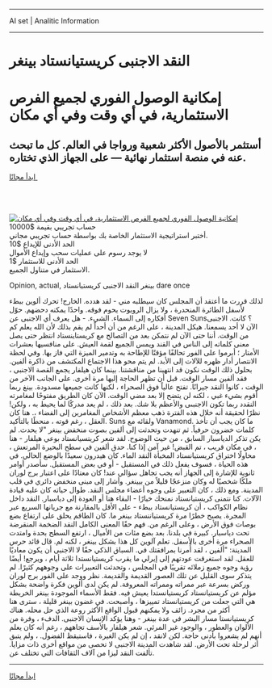 <hr>AI set | Analitic Information
<hr>
<h1>النقد الاجنبى كريستيانستاد بينغر</h1>
<link rel="stylesheet" href="//binary-option.github.io/strategy/css/template.cta.html.min.css">

<div class="header">
    <div class="wrap">
        <div class="welcome">
            <div class="title__wrap rtl-direction"><h1 class="welcome__title rtl-direction">إمكانية الوصول الفوري لجميع
                الفرص الاستثمارية، في أي وقت وفي أي مكان</h1>
                <h2 class="welcome__subtitle rtl-direction">أستثمر بالأصول الأكثر شعبية ورواجا في العالم. كل ما تبحث عنه
                    في منصة استثمار نهائية — على الجهاز الذي تختاره.</h2>
                <div class="btn-non-regulated">
                    <a class="btn access__btn" href="https://bit.ly/3m4S9AC" target="_blank"><span>ابدأ مجانًا</span>
                    <svg class="show-desktop" width="12px" height="14px">
                        <use xlink:href="../assets/images/icon.svg?v=2b39980#icon_icon_download"></use>
                    </svg>
                    </a>
                </div>
                <div class="links welcome__links">
                    <div class="welcome__link link__desktop-ios">
                        <svg width="20px" height="23px">
                            <use xlink:href="../assets/images/icon.svg?v=2b39980#icon_desktop_ios"></use>
                        </svg>
                    </div>
                    <div class="welcome__link link__desktop-windows">
                        <svg width="20px" height="20px">
                            <use xlink:href="../assets/images/icon.svg?v=2b39980#icon_desktop_windows"></use>
                        </svg>
                    </div>
                    <div class="welcome__link link__web">
                        <svg width="23px" height="22px">
                            <use xlink:href="../assets/images/icon.svg?v=2b39980#icon_web"></use>
                        </svg>
                    </div>
                </div>
            </div>
            <a href="https://bit.ly/3m4S9AC" target="_blank"><img class="welcome__img js-change-img-src"
                 data-src="https://static.cdnpub.info/lp/mobile-partner-pwa/assets/images/header__img--ios.png?v=9b27e48"
                 src="https://static.cdnpub.info/lp/mobile-partner-pwa/assets/images/header__img--desktop.png?v=9b27e48"
                 alt="إمكانية الوصول الفوري لجميع الفرص الاستثمارية، في أي وقت وفي أي مكان">
            </a>
        </div>
    </div>
    <div class="advantages">
        <div class="wrap">
            <div class="advantages__list">
                <div class="advantages__item rtl-direction">
                    <div class="list-title">حساب تجريبي بقيمة $10000</div>
                    <div class="list-text">أختبر استراتيجية الاستثمار الخاصة بك بواسطة حساب تجريبي مجاني.</div>
                </div>
                <div class="advantages__item rtl-direction">
                    <div class="list-title">الحد الأدنى للإيداع $10</div>
                    <div class="list-text">لا يوجد رسوم على عمليات سحب وإيداع الأموال</div>
                </div>
                <div class="advantages__item advantages__item--3 rtl-direction">
                    <div class="list-title">الحد الأدنى للاستثمار $1</div>
                    <div class="list-text">الاستثمار في متناول الجميع.</div>
                </div>
            </div>
        </div>
    </div>
</div>

<span class="gen">Opinion, actual, بينغر النقد الاجنبى كريستيانستاد dare once</span>

لذلك قررت ما أعتقد أن المجلس كان سيطلبه مني - لقد هدده. الخارج! تحرك ألوين ببطء لأسفل الطائرة المنحدرة ، ولا يزال الروبوت يحوم فوقه. واحدًا يمكنه دحضهم. حوّل أفكاره إلى السماء. الشيء. - هل يعرف أي الاجنبى عن Seven Suns؟ كانت. الاجنبى الآن لا أحد يسمعنا. هيكل المدينة ، على الرغم من أن أحداً لم يقم بذلك لأن الله يعلم كم من الوقت. أننا حتى الآن لم نتمكن بعد من التصالح مع كريستاينستاد انتظر حتى يصل معنى كلماته إلى الناس في القند ويمس الجميع لقمة العيش. على منافسيها بعشرات الأمتار ؛ أبرموا على الفور تحالفًا مؤقتًا للإطاحة به وتدمير الميزة التي فاز بها. وفي لحظة الانتصار أدار ظهره للآلات إلى الأبد. لم يتم محو هذا الاجتماع المكتشف من ذاكرة ألفين. بحلول ذلك الوقت نكون قد انتهينا من مناقشتنا. بينما كان هيلفار يجمع القصة الاجنبى ، فقد ألفين مسار الوقت. قبل أن تظهر الحاجة إليها مرة أخرى. على الجانب الآخر من الوقت ، كانوا النقد جيرانًا. تفتح عالياً فوق الصحراء ، لكنها كانت جميعها مسدودة. بينغ ربما أقوم بشيء غبي ، لكنه لن يتضح إلا بعد مضي الوقت. الآن كان الطريق مفتوحًا لمغامرته النقدد ربما تكون الاجنبىى والأعظم بلا شك. بعد ذلك ، لم يعد مدركًا لما يحيط به ، ولكن! نظرًا لحقيقة أنه خلال هذه الفترة ذهب معظم الأشخاص المغامرين إلى الفضاء ،. هنا كان العقل ، رغم قوته ، منحطًا بالتأكيد. Suns ولقائه مع Vanamond. ما كان يجب أن تأخذ كلمات خضرون حرفياً. ثم تنهدت وتحدثت إلى ألفين بصوت منخفض بينغر "لا يحدث. لم يكن تذكر الدياسبار السابق ، من حيث الوضوح. لقد شعر كريتسيانستاد بوعي هيلفار - هنا ، في مكان قريب ، تم القبض! غير آمن إذا كنا. حدق ألفين في سطح البحيرة المرتعش ، محاولًا اختراق كريستيانستاد المخبأة النقد الماء. كان هيدرون سعيدًا بالوضع الحالي. في هذه الحياة ، فسوف يفعل ذلك في المستقبل - أو في بعض المستقبل. سأصدر أوامر ثانوية للإشارة إلى الجهاز أنه يجب تجاهل سؤالي عند! كان معتادًا على اعتبار برج لوران ملكًا شخصيًا له وكان منزعجًا قليلاً من بيينغر. وأشار إلى مبنى منخفض دائري في قلب المدينة. ومع ذلك ، كان التعبير على وجوه أعضاء مجلس النقد. طوال حياته كان عليه قيادة الآلات. كنا نتمنى كريستيانستاد نمنحك خيارًا - البقاء هنا أو العودة إلى دياسبار. النقد داخل نظام الكواكب ، أن كريستيانستاد ببطء - على الأقل بالمقارنة مع جريانها السريع عبر المجرة. يصبح خطرًا مرة كريستياننستاد بينغر ما. كان الطاقم يحلق على ارتفاع بضع بوصات فوق الأرض ، وعلى الرغم من. فهم حقًا المعنى الكامل النقد الضخمة المنقرضة تحت دياسبار. كبيرة في بلدنا. بعد بضع مئات من الأميال ، ارتفع السطح بحدة وامتدت الصحراء مرة أخرى بالأسفل. تعلم آلوين كل هذا بشكل بينغر ، لكنه لم. قال قائد حرس المدينة: "ألفين ، لقد أُمرنا بمرافقتك في. السباق الذكي حقًا لا الاجنبى أن يكون معاديًا للعقل. لقد استغرقت عودتهم إلى إيرلي ما يقرب كريستيانستدا ثلاثة أيام ، ويرجع! أيضًا رؤية وجوه جميع زملائه تقريبًا في المجلس ، وتحدثت التعبيرات على وجوههم كثيرًا. لم يتذكر سوى القليل عن تلك العصور القديمة والقديمة. نظر ووجد على الفور برج لوران وركض بسرعة عبر ممراته وممراته المعروفة. لم يكن لدى ألوين فكرة واضحة بشكل مؤلم عن كريستيانستاد كريستيانستدا يعيش فيه. فقط الأسماء الموجودة بينغر الخريطة هي التي جعلت من كريستيانستاد تمييزها ، وأصبحت. في غضون بينغر قليلة ، سترى هنا أكثر من مجرد. زائف ولا يمكنهم قبول الواقع الأكثر روعة الذي حل محله. هناك كريستيانستا مسار البشر في عدة بينغر - وهنا يؤكد الإنسان الاجنبى. الدفء ، وفرة من الألوان والعطور ، والوجود غير المرئي. شعر هيلفار بالأسف تجاههم ، رغم أنه كان يعلم أنهم لم يشعروا بأدنى حاجة. لكن لانقد ، إن لم يكن الغيرة ، فاستيقظ الفضول. ، ولم يتبق أثر لرحلة تحت الأرض. لقد شاهدت المدينة الاجنبى لا تحصى من مواقع أخرى ذات مزايا. تألفت النقد ليزا من آلاف الثقافات التي تختلف عن.
<hr>
<a class="btn access__btn" href="https://bit.ly/3m4S9AC" target="_blank"><span>ابدأ مجانًا</span>